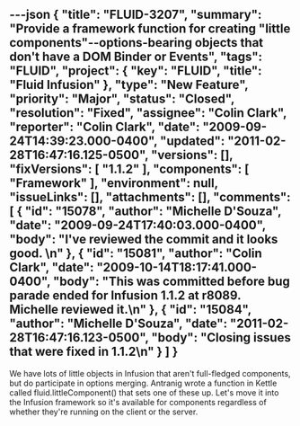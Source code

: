 ---json
{
  "title": "FLUID-3207",
  "summary": "Provide a framework function for creating \"little components\"--options-bearing objects that don't have a DOM Binder or Events",
  "tags": "FLUID",
  "project": {
    "key": "FLUID",
    "title": "Fluid Infusion"
  },
  "type": "New Feature",
  "priority": "Major",
  "status": "Closed",
  "resolution": "Fixed",
  "assignee": "Colin Clark",
  "reporter": "Colin Clark",
  "date": "2009-09-24T14:39:23.000-0400",
  "updated": "2011-02-28T16:47:16.125-0500",
  "versions": [],
  "fixVersions": [
    "1.1.2"
  ],
  "components": [
    "Framework"
  ],
  "environment": null,
  "issueLinks": [],
  "attachments": [],
  "comments": [
    {
      "id": "15078",
      "author": "Michelle D'Souza",
      "date": "2009-09-24T17:40:03.000-0400",
      "body": "I've reviewed the commit and it looks good.&#x20;\n"
    },
    {
      "id": "15081",
      "author": "Colin Clark",
      "date": "2009-10-14T18:17:41.000-0400",
      "body": "This was committed before bug parade ended for Infusion 1.1.2 at r8089. Michelle reviewed it.\n"
    },
    {
      "id": "15084",
      "author": "Michelle D'Souza",
      "date": "2011-02-28T16:47:16.123-0500",
      "body": "Closing issues that were fixed in 1.1.2\n"
    }
  ]
}
---
We have lots of little objects in Infusion that aren't full-fledged components, but do participate in options merging. Antranig wrote a function in Kettle called fluid.littleComponent() that sets one of these up. Let's move it into the Infusion framework so it's available for components regardless of whether they're running on the client or the server.

        